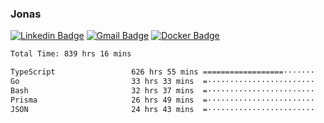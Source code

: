 ### Jonas
[![Linkedin Badge](https://img.shields.io/badge/-Jonas%20Neto-9933F7?style=flat-square&logo=Linkedin&logoColor=white&link=https://www.linkedin.com/in/jonas-nogueira-neto/)](https://www.linkedin.com/in/jonas-nogueira-neto/)
[![Gmail Badge](https://img.shields.io/badge/-nogueiraneto.jonas@gmail.com-9933F7?style=flat-square&logo=Gmail&logoColor=white&link=mailto:nogueiraneto.jonas@gmail.com)](mailto:nogueiraneto.jonas@gmail.com)
[![Docker Badge](https://img.shields.io/badge/-DockerHub-9933F7?style=flat-square&logo=Docker&logoColor=white&link=https://hub.docker.com/u/jonasssneto)](https://hub.docker.com/u/jonasssneto)


<!--START_SECTION:waka-->

```txt
Total Time: 839 hrs 16 mins

TypeScript                 626 hrs 55 mins ==================·······   73.98 %
Go                         33 hrs 33 mins  =························   03.96 %
Bash                       32 hrs 37 mins  =························   03.85 %
Prisma                     26 hrs 49 mins  =························   03.17 %
JSON                       24 hrs 43 mins  =························   02.92 %
```

<!--END_SECTION:waka-->
###
